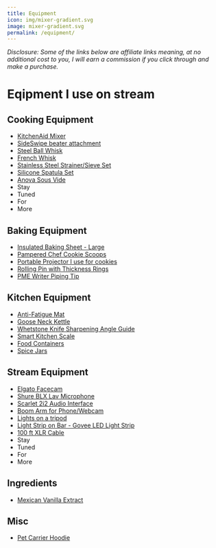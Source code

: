 ```yaml
---
title: Equipment
icon: img/mixer-gradient.svg
image: mixer-gradient.svg
permalink: /equipment/
---
```

_Disclosure: Some of the links below are affiliate links meaning, at no additional cost to you, I will earn a commission if you click through and make a purchase._
# Eqipment I use on stream 

## Cooking Equipment 
* [KitchenAid Mixer](https://amzn.to/3KY7SxA)
* [SideSwipe beater attachment](https://amzn.to/34nvfjo)
* [Steel Ball Whisk](https://amzn.to/3oeHCp4)
* [French Whisk](https://amzn.to/34nCOqc)
* [Stainless Steel Strainer/Sieve Set](https://amzn.to/3sfBM85)
* [Silicone Spatula Set](https://amzn.to/3Hv8J6M)
* [Anova Sous Vide](https://amzn.to/3Gkegfe)
* Stay
* Tuned 
* For 
* More

## Baking Equipment
* [Insulated Baking Sheet - Large](https://amzn.to/3onii0g)
* [Pampered Chef Cookie Scoops](https://amzn.to/34dZzNL)
* [Portable Projector I use for cookies](https://amzn.to/3gp0Gga)
* [Rolling Pin with Thickness Rings](https://amzn.to/3ATF8BG)
* [PME Writer Piping Tip](https://amzn.to/3Gw37YB)

## Kitchen Equipment
* [Anti-Fatigue Mat](https://amzn.to/34tA22S)
* [Goose Neck Kettle](https://amzn.to/3IWTROQ)
* [Whetstone Knife Sharpening Angle Guide](https://amzn.to/3oq1Ig9)
* [Smart Kitchen Scale](https://amzn.to/3GsflSj)
* [Food Containers](https://amzn.to/3rqkYfr)
* [Spice Jars](https://amzn.to/3GxOsMU)

## Stream Equipment
* [Elgato Facecam](https://amzn.to/32LzyEK)
* [Shure BLX Lav Microphone](https://amzn.to/34kZeZh)
* [Scarlet 2i2 Audio Interface](https://amzn.to/3AMnwHE)
* [Boom Arm for Phone/Webcam](https://amzn.to/3sk3Ze9)
* [Lights on a tripod](https://amzn.to/34n7054)
* [Light Strip on Bar - Govee LED Light Strip](https://amzn.to/3sf9ElF)
* [100 ft XLR Cable](https://amzn.to/3rq41lp) 
* Stay
* Tuned 
* For 
* More

## Ingredients
* [Mexican Vanilla Extract](https://amzn.to/3sfBM85)

## Misc
* [Pet Carrier Hoodie](https://amzn.to/3L8X4gs)
